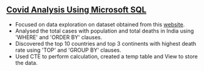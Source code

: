 ## [Covid Analysis Using Microsoft SQL](https://github.com/Laxman-Parab/Covid_Analysis_Using_Sql/blob/main/CovidAnalysis.sql)
- Focused on data exploration on dataset obtained from this [website](https://ourworldindata.org/covid-deaths).
- Analysed the total cases with population and total deaths in India using 'WHERE' and 'ORDER BY' clauses.
- Discovered the top 10 countries and top 3 continents with highest death rate using 'TOP' and 'GROUP BY' clauses.
- Used CTE to perform calculation, created a temp table and View to store the data.
